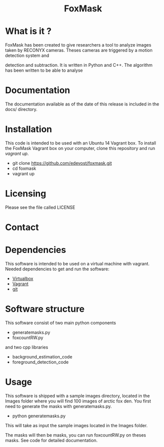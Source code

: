 <center> <h1>FoxMask</h1> </center>

What is it ?
==============
FoxMask has been created to give researchers a tool to
analyze images taken by RECONYX cameras. Theses cameras
are triggered by a motion detection system and


detection and subtraction. It is written in Python and C++.
The algorithm has been written to be able to analyse

Documentation
=============
The documentation available as of the date of this release is
included in the docs/ directory.

Installation
=============
This code is intended to be used with an Ubuntu 14 Vagrant box.
To install the FoxMask Vagrant box on your computer, clone this
repository and run *vagrant up*.

- git clone https://github.com/edevost/foxmask.git
- cd foxmask
- vagrant up

Licensing
=========
Please see the file called LICENSE

Contact
=======


Dependencies
============
This software is intended to be used on a virtual machine with vagrant.
Needed dependencies to get and run the software:
- [Virtualbox](https://www.virtualbox.org/)
- [Vagrant](https://www.vagrantup.com/)
- [git](https://git-scm.com/)


Software structure
===================
This software consist of two main python components

- generatemasks.py
- foxcountRW.py

and two cpp libraries

- background_estimation_code
- foreground_detection_code

Usage
=====
This software is shipped with a sample images directory, located
in the Images folder where you will find 100 images of arctic fox den.
You first need to generate the masks with generatemasks.py.
- python generatemasks.py

This will take as input the sample images located in the Images folder.

The masks will then be
masks, you can run foxcountRW.py on theses masks. See code for detailed documentation.
